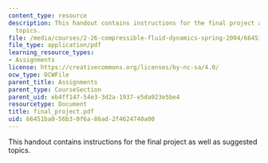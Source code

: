 ```yaml
---
content_type: resource
description: This handout contains instructions for the final project as well as suggested
  topics.
file: /media/courses/2-26-compressible-fluid-dynamics-spring-2004/66451ba056b30f6a86ad2f4624740a00_final_project.pdf
file_type: application/pdf
learning_resource_types:
- Assignments
license: https://creativecommons.org/licenses/by-nc-sa/4.0/
ocw_type: OCWFile
parent_title: Assignments
parent_type: CourseSection
parent_uid: eb4ff147-54e3-3d2a-1937-e5da923e5be4
resourcetype: Document
title: final_project.pdf
uid: 66451ba0-56b3-0f6a-86ad-2f4624740a00
---
```

This handout contains instructions for the final project as well as suggested topics.